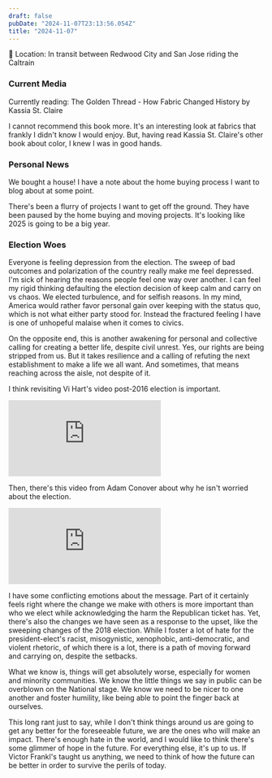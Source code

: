 ```yaml
---
draft: false
pubDate: "2024-11-07T23:13:56.054Z"
title: "2024-11-07"
---
```


📍 Location: In transit between Redwood City and San Jose riding the Caltrain

### Current Media

Currently reading: The Golden Thread - How Fabric Changed History by Kassia St. Claire

I cannot recommend this book more. It's an interesting look at fabrics that frankly I didn't know I would enjoy. But, having read Kassia St. Claire's other book about color, I knew I was in good hands.

### Personal News

We bought a house! I have a note about the home buying process I want to blog about at some point.

There's been a flurry of projects I want to get off the ground. They have been paused by the home buying and moving projects. It's looking like 2025 is going to be a big year.

### Election Woes

Everyone is feeling depression from the election. The sweep of bad outcomes and polarization of the country really make me feel depressed. I'm sick of hearing the reasons people feel one way over another. I can feel my rigid thinking defaulting the election decision of keep calm and carry on vs chaos. We elected turbulence, and for selfish reasons. In my mind, America would rather favor personal gain over keeping with the status quo, which is not what either party stood for. Instead the fractured feeling I have is one of unhopeful malaise when it comes to civics.

On the opposite end, this is another awakening for personal and collective calling for creating a better life, despite civil unrest. Yes, our rights are being stripped from us. But it takes resilience and a calling of refuting the next establishment to make a life we all want. And sometimes, that means reaching across the aisle, not despite of it.

I think revisiting Vi Hart's video post-2016 election is important.

<iframe
  class="aspect-video w-full my-2"
  src="https://www.youtube.com/watch?v=Td5xFxiEuQQ"
  title="A Mathematician's Perspective on the Divide"
  frameborder="0"
  allow="accelerometer; autoplay; clipboard-write; encrypted-media; gyroscope; picture-in-picture; web-share"
  allowfullscreen></iframe>

Then, there's this video from Adam Conover about why he isn't worried about the election.

<iframe
  class="aspect-video w-full my-2"
  src="https://www.youtube.com/watch?v=71Ue5Qy6w1w"
  title="Why I'm not worried about the election."
  frameborder="0"
  allow="accelerometer; autoplay; clipboard-write; encrypted-media; gyroscope; picture-in-picture; web-share"
  allowfullscreen></iframe>

I have some conflicting emotions about the message. Part of it certainly feels right where the change we make with others is more important than who we elect while acknowledging the harm the Republican ticket has. Yet, there's also the changes we have seen as a response to the upset, like the sweeping changes of the 2018 election. While I foster a lot of hate for the president-elect's racist, misogynistic, xenophobic, anti-democratic, and violent rhetoric, of which there is a lot, there is a path of moving forward and carrying on, despite the setbacks.

What we know is, things will get absolutely worse, especially for women and minority communities. We know the little things we say in public can be overblown on the National stage. We know we need to be nicer to one another and foster humility, like being able to point the finger back at ourselves.

This long rant just to say, while I don't think things around us are going to get any better for the foreseeable future, we are the ones who will make an impact. There's enough hate in the world, and I would like to think there's some glimmer of hope in the future. For everything else, it's up to us. If Victor Frankl's taught us anything, we need to think of how the future can be better in order to survive the perils of today.
